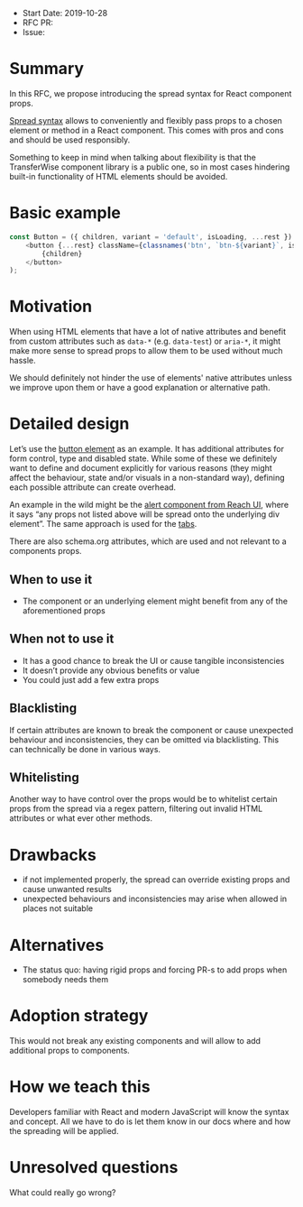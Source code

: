 -	Start Date: 2019-10-28
-	RFC PR:
-	Issue:

# Summary

In this RFC, we propose introducing the spread syntax for React component props.

[Spread syntax](https://developer.mozilla.org/en-US/docs/Web/JavaScript/Reference/Operators/Spread_syntax) allows to conveniently and flexibly pass props to a chosen element or method in a React component. This comes with pros and cons and should be used responsibly.

Something to keep in mind when talking about flexibility is that the TransferWise component library is a public one, so in most cases hindering built-in functionality of HTML elements should be avoided.

# Basic example

```javascript
const Button = ({ children, variant = 'default', isLoading, ...rest }) => (
	<button {...rest} className={classnames('btn', `btn-${variant}`, isLoading && 'is-loading')}>
		{children}
	</button>
);
```

# Motivation

When using HTML elements that have a lot of native attributes and benefit from custom attributes such as `data-*` (e.g. `data-test`) or `aria-*`, it might make more sense to spread props to allow them to be used without much hassle.

We should definitely not hinder the use of elements' native attributes unless we improve upon them or have a good explanation or alternative path.

# Detailed design

Let’s use the [button element](https://developer.mozilla.org/en-US/docs/Web/HTML/Element/button) as an example. It has additional attributes for form control, type and disabled state. While some of these we definitely want to define and document explicitly for various reasons (they might affect the behaviour, state and/or visuals in a non-standard way), defining each possible attribute can create overhead.

An example in the wild might be the [alert component from Reach UI](https://reacttraining.com/reach-ui/alert), where it says “any props not listed above will be spread onto the underlying div element”. The same approach is used for the [tabs](https://reacttraining.com/reach-ui/tabs/).

There are also schema.org attributes, which are used and not relevant to a components props.

## When to use it

- The component or an underlying element might benefit from any of the aforementioned props

## When not to use it

-  It has a good chance to break the UI or cause tangible inconsistencies
-  It doesn’t provide any obvious benefits or value
-  You could just add a few extra props

## Blacklisting

If certain attributes are known to break the component or cause unexpected behaviour and inconsistencies, they can be omitted via blacklisting. This can technically be done in various ways.

## Whitelisting

Another way to have control over the props would be to whitelist certain props from the spread via a regex pattern, filtering out invalid HTML attributes or what ever other methods.

# Drawbacks

-	if not implemented properly, the spread can override existing props and cause unwanted results
-	unexpected behaviours and inconsistencies may arise when allowed in places not suitable

# Alternatives

- The status quo: having rigid props and forcing PR-s to add props when somebody needs them

# Adoption strategy

This would not break any existing components and will allow to add additional props to components.

# How we teach this

Developers familiar with React and modern JavaScript will know the syntax and concept. All we have to do is let them know in our docs where and how the spreading will be applied.

# Unresolved questions

What could really go wrong?
